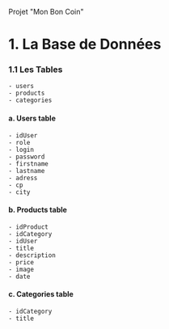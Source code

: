 Projet "Mon Bon Coin"

# 1. La Base de Données

### 1.1 Les Tables
    - users
    - products
    - categories

#### a. Users table
    - idUser
    - role
    - login
    - password
    - firstname
    - lastname
    - adress
    - cp
    - city
#### b. Products table
    - idProduct
    - idCategory
    - idUser
    - title
    - description
    - price
    - image
    - date

#### c. Categories table
    - idCategory
    - title